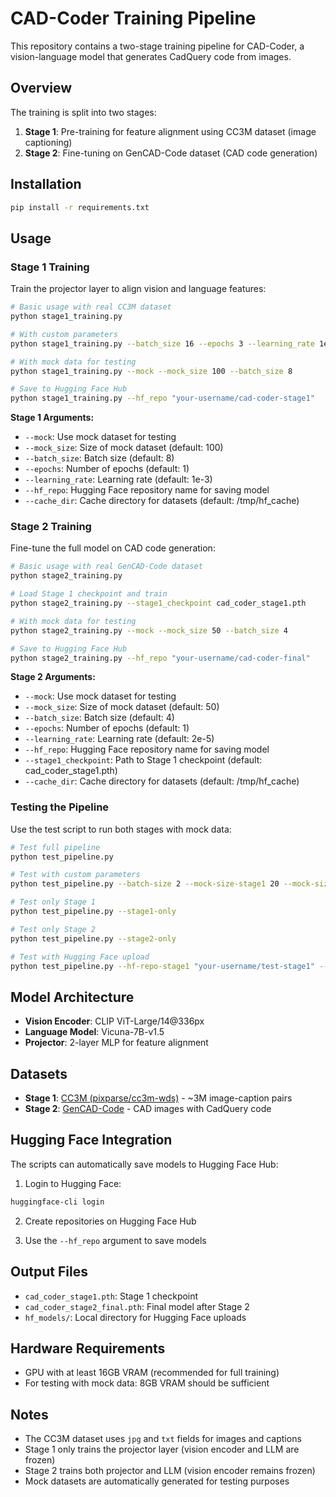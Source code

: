 # CAD-Coder Training Pipeline

This repository contains a two-stage training pipeline for CAD-Coder, a vision-language model that generates CadQuery code from images.

## Overview

The training is split into two stages:
1. **Stage 1**: Pre-training for feature alignment using CC3M dataset (image captioning)
2. **Stage 2**: Fine-tuning on GenCAD-Code dataset (CAD code generation)

## Installation

```bash
pip install -r requirements.txt
```

## Usage

### Stage 1 Training

Train the projector layer to align vision and language features:

```bash
# Basic usage with real CC3M dataset
python stage1_training.py

# With custom parameters
python stage1_training.py --batch_size 16 --epochs 3 --learning_rate 1e-3

# With mock data for testing
python stage1_training.py --mock --mock_size 100 --batch_size 8

# Save to Hugging Face Hub
python stage1_training.py --hf_repo "your-username/cad-coder-stage1"
```

**Stage 1 Arguments:**
- `--mock`: Use mock dataset for testing
- `--mock_size`: Size of mock dataset (default: 100)
- `--batch_size`: Batch size (default: 8)
- `--epochs`: Number of epochs (default: 1)
- `--learning_rate`: Learning rate (default: 1e-3)
- `--hf_repo`: Hugging Face repository name for saving model
- `--cache_dir`: Cache directory for datasets (default: /tmp/hf_cache)

### Stage 2 Training

Fine-tune the full model on CAD code generation:

```bash
# Basic usage with real GenCAD-Code dataset
python stage2_training.py

# Load Stage 1 checkpoint and train
python stage2_training.py --stage1_checkpoint cad_coder_stage1.pth

# With mock data for testing
python stage2_training.py --mock --mock_size 50 --batch_size 4

# Save to Hugging Face Hub
python stage2_training.py --hf_repo "your-username/cad-coder-final"
```

**Stage 2 Arguments:**
- `--mock`: Use mock dataset for testing
- `--mock_size`: Size of mock dataset (default: 50)
- `--batch_size`: Batch size (default: 4)
- `--epochs`: Number of epochs (default: 1)
- `--learning_rate`: Learning rate (default: 2e-5)
- `--hf_repo`: Hugging Face repository name for saving model
- `--stage1_checkpoint`: Path to Stage 1 checkpoint (default: cad_coder_stage1.pth)
- `--cache_dir`: Cache directory for datasets (default: /tmp/hf_cache)

### Testing the Pipeline

Use the test script to run both stages with mock data:

```bash
# Test full pipeline
python test_pipeline.py

# Test with custom parameters
python test_pipeline.py --batch-size 2 --mock-size-stage1 20 --mock-size-stage2 10

# Test only Stage 1
python test_pipeline.py --stage1-only

# Test only Stage 2
python test_pipeline.py --stage2-only

# Test with Hugging Face upload
python test_pipeline.py --hf-repo-stage1 "your-username/test-stage1" --hf-repo-stage2 "your-username/test-stage2"
```

## Model Architecture

- **Vision Encoder**: CLIP ViT-Large/14@336px
- **Language Model**: Vicuna-7B-v1.5
- **Projector**: 2-layer MLP for feature alignment

## Datasets

- **Stage 1**: [CC3M (pixparse/cc3m-wds)](https://huggingface.co/datasets/pixparse/cc3m-wds) - ~3M image-caption pairs
- **Stage 2**: [GenCAD-Code](https://huggingface.co/datasets/CADCODER/GenCAD-Code) - CAD images with CadQuery code

## Hugging Face Integration

The scripts can automatically save models to Hugging Face Hub:

1. Login to Hugging Face:
```bash
huggingface-cli login
```

2. Create repositories on Hugging Face Hub

3. Use the `--hf_repo` argument to save models

## Output Files

- `cad_coder_stage1.pth`: Stage 1 checkpoint
- `cad_coder_stage2_final.pth`: Final model after Stage 2
- `hf_models/`: Local directory for Hugging Face uploads

## Hardware Requirements

- GPU with at least 16GB VRAM (recommended for full training)
- For testing with mock data: 8GB VRAM should be sufficient

## Notes

- The CC3M dataset uses `jpg` and `txt` fields for images and captions
- Stage 1 only trains the projector layer (vision encoder and LLM are frozen)
- Stage 2 trains both projector and LLM (vision encoder remains frozen)
- Mock datasets are automatically generated for testing purposes
